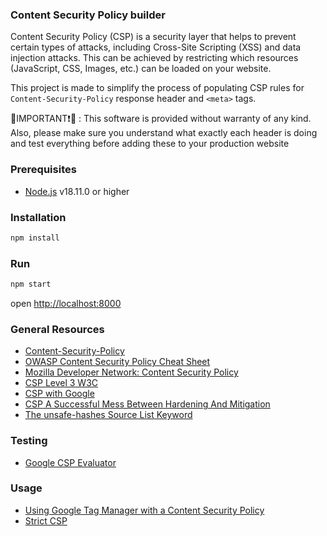 ### Content Security Policy builder

Content Security Policy (CSP) is a security layer that helps to prevent certain types of attacks, including Cross-Site Scripting (XSS) and data injection attacks. This can be achieved by restricting which resources (JavaScript, CSS, Images, etc.) can be loaded on your website.

This project is made to simplify the process of populating CSP rules for `Content-Security-Policy` response header and `<meta>` tags.

🔴IMPORTANT❗🔴 : This software is provided without warranty of any kind. Also, please make sure you understand what exactly each header 
is doing and test everything before adding these to your production website

### Prerequisites
* [Node.js](https://nodejs.org/) v18.11.0 or higher

### Installation
```bash
npm install
```

### Run
```bash
npm start
```
open [http://localhost:8000](http://localhost:8000)

### General Resources
* [Content-Security-Policy](https://content-security-policy.com/)
* [OWASP Content Security Policy Cheat Sheet](https://cheatsheetseries.owasp.org/cheatsheets/Content_Security_Policy_Cheat_Sheet.html)
* [Mozilla Developer Network: Content Security Policy](https://developer.mozilla.org/en-US/docs/Web/HTTP/CSP)
* [CSP Level 3 W3C](https://www.w3.org/TR/CSP3/)
* [CSP with Google](https://csp.withgoogle.com/docs/index.html)
* [CSP A Successful Mess Between Hardening And Mitigation](https://speakerdeck.com/lweichselbaum/csp-a-successful-mess-between-hardening-and-mitigation)
* [The unsafe-hashes Source List Keyword](https://content-security-policy.com/unsafe-hashes/)

### Testing
* [Google CSP Evaluator](https://csp-evaluator.withgoogle.com/)

### Usage
* [Using Google Tag Manager with a Content Security Policy](https://developers.google.com/tag-platform/tag-manager/web/csp)
* [Strict CSP](https://csp.withgoogle.com/docs/strict-csp.html)
